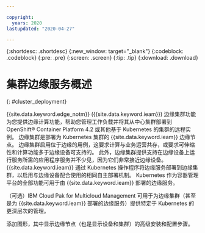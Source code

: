 ```yaml
---

copyright:
  years: 2020
lastupdated: "2020-04-27"

---
```


{:shortdesc: .shortdesc}
{:new_window: target="_blank"}
{:codeblock: .codeblock}
{:pre: .pre}
{:screen: .screen}
{:tip: .tip}
{:download: .download}

# 集群边缘服务概述
{: #cluster_deployment}

{{site.data.keyword.edge_notm}} ({{site.data.keyword.ieam}}) 边缘集群功能为您提供边缘计算功能，帮助您管理工作负载并将其从中心集群部署到 OpenShift® Container Platform 4.2 或其他基于 Kubernetes 的集群的远程实例。 边缘集群是部署为 Kubernetes 集群的 {{site.data.keyword.ieam}} 边缘节点。 边缘集群启用位于边缘的用例，这要求计算与业务运营共存，或要求可伸缩性和计算功能多于边缘设备可支持的。 此外，边缘集群提供支持在边缘设备上运行服务所需的应用程序服务并不少见，因为它们非常接近边缘设备。 {{site.data.keyword.ieam}} 通过 Kubernetes 操作程序将边缘服务部署到边缘集群，以启用与边缘设备配合使用的相同自主部署机制。 Kubernetes 作为容器管理平台的全部功能可用于由 {{site.data.keyword.ieam}} 部署的边缘服务。

（可选）IBM Cloud Pak for Multicloud Management 可用于为边缘集群（甚至是为 {{site.data.keyword.ieam}} 部署的边缘服务）提供特定于 Kubernetes 的更深层次的管理。

添加图形，其中显示边缘节点（也是显示设备和集群）的高级安装和配置步骤。
